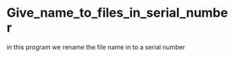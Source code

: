 # Give_name_to_files_in_serial_number
in this program we rename the file name in to a serial number 
